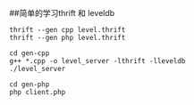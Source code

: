 ##简单的学习thrift 和 leveldb

    thrift --gen cpp level.thrift
    thrift --gen php level.thrift

    cd gen-cpp
    g++ *.cpp -o level_server -lthrift -lleveldb
    ./level_server

    cd gen-php
    php client.php


